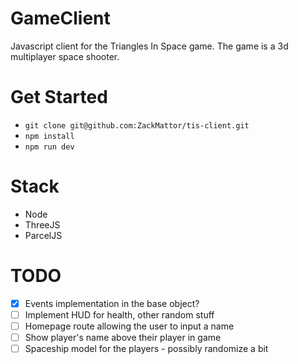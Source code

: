 # GameClient

Javascript client for the Triangles In Space game. The game is a 3d multiplayer space shooter.

# Get Started
 - `git clone git@github.com:ZackMattor/tis-client.git`
 - `npm install`
 - `npm run dev`

# Stack
 - Node
 - ThreeJS
 - ParcelJS
 

# TODO
 - [x] Events implementation in the base object?
 - [ ] Implement HUD for health, other random stuff
 - [ ] Homepage route allowing the user to input a name
 - [ ] Show player's name above their player in game
 - [ ] Spaceship model for the players - possibly randomize a bit
